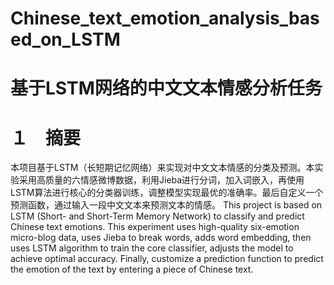 # Chinese_text_emotion_analysis_based_on_LSTM
# 基于LSTM网络的中文文本情感分析任务
# １　摘要
本项目基于LSTM（长短期记忆网络）来实现对中文文本情感的分类及预测。本实验采用高质量的六情感微博数据，利用Jieba进行分词，加入词嵌入，再使用LSTM算法进行核心的分类器训练，调整模型实现最优的准确率。最后自定义一个预测函数，通过输入一段中文文本来预测文本的情感。
This project is based on LSTM (Short- and Short-Term Memory Network) to classify and predict Chinese text emotions. This experiment uses high-quality six-emotion micro-blog data, uses Jieba to break words, adds word embedding, then uses LSTM algorithm to train the core classifier, adjusts the model to achieve optimal accuracy. Finally, customize a prediction function to predict the emotion of the text by entering a piece of Chinese text.
